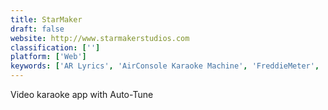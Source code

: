 ```yaml
---
title: StarMaker
draft: false 
website: http://www.starmakerstudios.com
classification: ['']
platform: ['Web']
keywords: ['AR Lyrics', 'AirConsole Karaoke Machine', 'FreddieMeter', 'HashtagMyAss', 'Karaoke 2018: Sing & Record', 'Karaoke Online', 'Lyrics Training', 'Midifun Karaoke', 'Musico', 'PhonicMind', 'Riffjam', 'SingPlay', 'SingPlus', 'Song Peel', 'SpotLite', 'Twitch Sings', 'WeSing', 'iSing Karaoke', 'wordLess']
---
```

Video karaoke app with Auto-Tune
